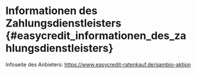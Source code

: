 # Informationen des Zahlungsdienstleisters {#easycredit_informationen_des_zahlungsdienstleisters}

Infoseite des Anbieters: https://www.easycredit-ratenkauf.de/gambio-aktion



